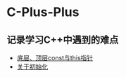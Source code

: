 # C-Plus-Plus
## 记录学习C++中遇到的难点

+ [底层、顶层const与this指针](https://github.com/gongchaosheng/C-Plus-Plus/blob/main/%E9%87%8D%E9%9A%BE%E7%82%B9%E8%AE%B0%E5%BD%95/%E5%BA%95%E5%B1%82%E3%80%81%E9%A1%B6%E5%B1%82const.md)
+ [关于初始化](https://github.com/gongchaosheng/C-Plus-Plus/blob/main/%E9%87%8D%E9%9A%BE%E7%82%B9%E8%AE%B0%E5%BD%95/%E5%85%B3%E4%BA%8E%E5%88%9D%E5%A7%8B%E5%8C%96.md)

